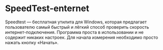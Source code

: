 # SpeedTest-enternet
Speedtest — бесплатная утилита для Windows, которая предлагает пользователю самый быстрый и лёгкий способ проверить скорость интернет-подключения.  Программа проста в использовании и не содержит никаких настроек. Для начала измерения необходимо просто нажать кнопку «Начать».
